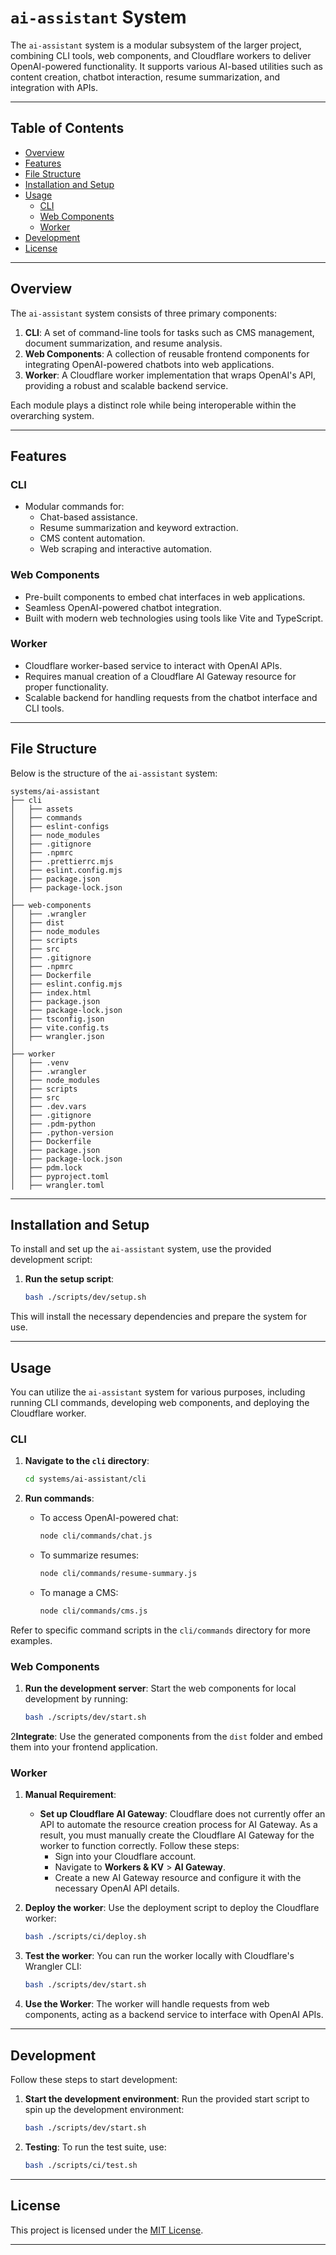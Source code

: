 # `ai-assistant` System

The `ai-assistant` system is a modular subsystem of the larger project, combining CLI tools, web components, and Cloudflare workers to deliver OpenAI-powered functionality. It supports various AI-based utilities such as content creation, chatbot interaction, resume summarization, and integration with APIs.

---

## Table of Contents

- [Overview](#overview)
- [Features](#features)
- [File Structure](#file-structure)
- [Installation and Setup](#installation-and-setup)
- [Usage](#usage)
    - [CLI](#cli)
    - [Web Components](#web-components)
    - [Worker](#worker)
- [Development](#development)
- [License](#license)

---

## Overview

The `ai-assistant` system consists of three primary components:
1. **CLI**: A set of command-line tools for tasks such as CMS management, document summarization, and resume analysis.
2. **Web Components**: A collection of reusable frontend components for integrating OpenAI-powered chatbots into web applications.
3. **Worker**: A Cloudflare worker implementation that wraps OpenAI's API, providing a robust and scalable backend service.

Each module plays a distinct role while being interoperable within the overarching system.

---

## Features

### CLI
- Modular commands for:
    - Chat-based assistance.
    - Resume summarization and keyword extraction.
    - CMS content automation.
    - Web scraping and interactive automation.

### Web Components
- Pre-built components to embed chat interfaces in web applications.
- Seamless OpenAI-powered chatbot integration.
- Built with modern web technologies using tools like Vite and TypeScript.

### Worker
- Cloudflare worker-based service to interact with OpenAI APIs.
- Requires manual creation of a Cloudflare AI Gateway resource for proper functionality.
- Scalable backend for handling requests from the chatbot interface and CLI tools.

---

## File Structure

Below is the structure of the `ai-assistant` system:

```plaintext
systems/ai-assistant
├── cli
│   ├── assets
│   ├── commands
│   ├── eslint-configs
│   ├── node_modules
│   ├── .gitignore
│   ├── .npmrc
│   ├── .prettierrc.mjs
│   ├── eslint.config.mjs
│   ├── package.json
│   ├── package-lock.json
│
├── web-components
│   ├── .wrangler
│   ├── dist
│   ├── node_modules
│   ├── scripts
│   ├── src
│   ├── .gitignore
│   ├── .npmrc
│   ├── Dockerfile
│   ├── eslint.config.mjs
│   ├── index.html
│   ├── package.json
│   ├── package-lock.json
│   ├── tsconfig.json
│   ├── vite.config.ts
│   ├── wrangler.json
│
├── worker
│   ├── .venv
│   ├── .wrangler
│   ├── node_modules
│   ├── scripts
│   ├── src
│   ├── .dev.vars
│   ├── .gitignore
│   ├── .pdm-python
│   ├── .python-version
│   ├── Dockerfile
│   ├── package.json
│   ├── package-lock.json
│   ├── pdm.lock
│   ├── pyproject.toml
│   ├── wrangler.toml
```

---

## Installation and Setup

To install and set up the `ai-assistant` system, use the provided development script:

1. **Run the setup script**:
   ```bash
   bash ./scripts/dev/setup.sh
   ```

This will install the necessary dependencies and prepare the system for use.

---

## Usage

You can utilize the `ai-assistant` system for various purposes, including running CLI commands, developing web components, and deploying the Cloudflare worker.

### CLI

1. **Navigate to the `cli` directory**:
   ```bash
   cd systems/ai-assistant/cli
   ```

2. **Run commands**:
    - To access OpenAI-powered chat:
      ```bash
      node cli/commands/chat.js
      ```
    - To summarize resumes:
      ```bash
      node cli/commands/resume-summary.js
      ```
    - To manage a CMS:
      ```bash
      node cli/commands/cms.js
      ```

Refer to specific command scripts in the `cli/commands` directory for more examples.

### Web Components

1. **Run the development server**:
   Start the web components for local development by running:
   ```bash
   bash ./scripts/dev/start.sh
   ```
2**Integrate**:
   Use the generated components from the `dist` folder and embed them into your frontend application.

### Worker

1. **Manual Requirement**:
    - **Set up Cloudflare AI Gateway**:
      Cloudflare does not currently offer an API to automate the resource creation process for AI Gateway. As a result, you must manually create the Cloudflare AI Gateway for the worker to function correctly.
      Follow these steps:
        - Sign into your Cloudflare account.
        - Navigate to **Workers & KV** > **AI Gateway**.
        - Create a new AI Gateway resource and configure it with the necessary OpenAI API details.

2. **Deploy the worker**:
   Use the deployment script to deploy the Cloudflare worker:
   ```bash
   bash ./scripts/ci/deploy.sh
   ```

3. **Test the worker**:
   You can run the worker locally with Cloudflare's Wrangler CLI:
   ```bash
   bash ./scripts/dev/start.sh
   ```

4. **Use the Worker**:
   The worker will handle requests from web components, acting as a backend service to interface with OpenAI APIs.

---

## Development

Follow these steps to start development:

1. **Start the development environment**:
   Run the provided start script to spin up the development environment:
   ```bash
   bash ./scripts/dev/start.sh
   ```

2. **Testing**:
   To run the test suite, use:
   ```bash
   bash ./scripts/ci/test.sh
   ```

---

## License

This project is licensed under the [MIT License](./LICENSE).

---
